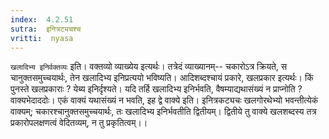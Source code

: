 ```yaml
---
index:  4.2.51
sutra:  इनित्रट्यचश्च
vritti:  nyasa
---
```


`खलादिभ्य इनिर्वक्तव्यः` इति। वक्तव्यो व्याख्येय इत्यर्थः। तत्रेदं व्याख्यानम्-- चकारोऽत्र क्रियते, स चानुक्तसमुच्चयार्थः, तेन खलादिभ्य इनिप्रत्ययो भविष्यति। आदिशब्दश्चायं प्रकारे, खलप्रकार इत्यर्थः। किं पुनस्ते खलप्रकाराः ? येब्य इनिर्दृश्यते। यदि तर्हि खलादिभ्य इनिर्भवति, वैषम्याद्यथासंख्यं न प्राप्नोति ? वाक्यभेदाददोः। एकं वाक्यं यथासंख्यं न भवति, इह द्वे वाक्ये इति। इनित्रकट्यचः खलगोरथेभ्यो भवन्तीत्येकं वाक्यम्; चकारश्चानुक्तसमुच्चयार्थः, तः खलादिभ्य इनिर्भवतीति द्वितीयम्। द्वितीये तु वाक्ये खलशब्दस्य तत्र प्रकारोपलक्षणत्वं वेदितव्यम्, न तु प्रकृतित्वम्।।

